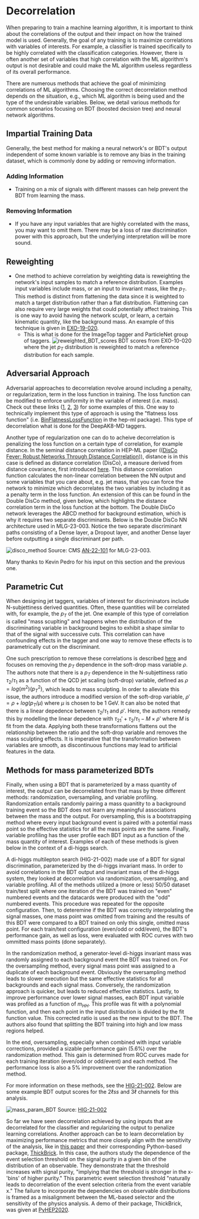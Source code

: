 # Decorrelation
When preparing to train a machine learning algorithm, it is important to think about the correlations of the output and their impact on how the trained model is used.
Generally, the goal of any training is to maximize correlations with variables of interests.
For example, a classifier is trained specifically to be highly correlated with the classification categories. 
However, there is often another set of variables that high correlation with the ML algorithm's output is not desirable and could make the ML algorithm useless regardless of its overall performance.

There are numerous methods that achieve the goal of minimizing correlations of ML algorithms.
Choosing the correct decorrelation method depends on the situation, e.g., which ML algorithm is being used and the type of the undesirable variables. 
Below, we detail various methods for common scenarios focusing on BDT (boosted decision tree) and neural network algorithms. 


## Impartial Training Data
Generally, the best method for making a neural network's or BDT's output independent of some known variable is to remove any bias in the training dataset, which is commonly done by adding or removing information.

### Adding Information
- Training on a mix of signals with different masses can help prevent the BDT from learning the mass.

### Removing Information
- If you have any input variables that are highly correlated with the mass, you may want to omit them. There may be a loss of raw discrimination power with this approach, but the underlying interpretation will be more sound.


## Reweighting
- One method to achieve correlation by weighting data is reweighting the network's input samples to match a reference distribution. Examples input variables include mass, or an input to invariant mass, like the $p_T$. This method is distinct from flattening the data since it is weighted to match a target distribution rather than a flat distribution. Flattening can also require very large weights that could potentially affect training. This is one way to avoid having the network sculpt, or learn, a certain kinematic quantity, like the background mass. An example of this technique is given in [EXO-19-020](https://arxiv.org/abs/2112.11125).
    - This is what is done for the ImageTop tagger and ParticleNet group of taggers.
![reweighted_BDT_scores](../images/BDTscores_EXO19020.png)
BDT scores from EXO-10-020 where the jet $p_T$ distribution is reweighted to match a reference distribution for each sample.


## Adversarial Approach
Adversarial approaches to decorrelation revolve around including a penalty, or regularization, term in the loss function in training. The loss function can be modified to enforce uniformity in the variable of interest (i.e. mass). Check out these links ([1](https://arxiv.org/abs/1410.4140), [2](https://github.com/arogozhnikov/hep_ml), [3](https://github.com/arogozhnikov/hep_ml/blob/master/notebooks/BoostingToUniformity.ipynb)) for some examples of this. One way to technically implement this type of approach is using the "flatness loss function" (i.e. [BinFlatnessLossFunction](https://arogozhnikov.github.io/hep_ml/losses.html?highlight=binflatnesslossfunction#hep_ml.losses.BinFlatnessLossFunction) in the hep-ml package). This type of decorrelation what is done for the DeepAK8-MD taggers.

Another type of regularization one can do to acheive decorrelation is penalizing the loss function on a certain type of correlation, for example distance. In the seminal distance correlation in HEP-ML paper (([DisCo Fever: Robust Networks Through Distance Correlation](https://arxiv.org/pdf/2001.05310.pdf))), distance is in this case is defined as distance correlation (DisCo), a measure derived from distance covariance, first introduced [here](https://projecteuclid.org/journals/annals-of-applied-statistics/volume-3/issue-4/Brownian-distance-covariance/10.1214/09-AOAS312.full). This distance correlation function calculates the non-linear correlation between the NN output and some variables that you care about, e.g. jet mass, that you can force the network to minimize which decorrelates the two variables by including it as a penalty term in the loss function. An extension of this can be found in the Double DisCo method, given below, which highlights the distance correlation term in the loss function at the bottom. The Double DisCo network leverages the ABCD method for background estimation, which is why it requires two separate discriminants. Below is the Double DisCo NN architecture used in MLG-23-003. Notice the two separate discriminant paths consisting of a Dense layer, a Dropout layer, and another Dense layer before outputting a single discriminant per path.

![disco_method](../images/doublediscoNN.png)
Source: CMS [AN-22-101](https://cms.cern.ch/iCMS/analysisadmin/cadilines?line=MLG-23-003) for MLG-23-003.

Many thanks to Kevin Pedro for his input on this section and the previous one.

## Parametric Cut
When designing jet taggers, variables of interest for discriminators include N-subjettiness derived quantities. Often, these quantities will be correlated with, for example, the $p_T$ of the jet. One example of this type of correlation is called "mass scuplting" and happens when the distribution of the discriminating variable in background begins to exhibit a shape similar to that of the signal with successive cuts. This correlation can have confounding effects in the tagger and one way to remove these effects is to parametrically cut on the discriminant. 

One such prescription to remove these correlations is described [here](https://arxiv.org/abs/1603.00027) and focuses on removing the $p_T$ dependence in the soft-drop mass variable $\rho$. The authors note that there is a $p_T$ dependence in the N-subjettiness ratio $\tau_2/\tau_1$ as a function of the QCD jet scaling (soft-drop) variable, defined as $\rho = log(m^2)(p_T^2)$, which leads to mass sculpting. In order to alleviate this issue, the authors introduce a modified version of the soft-drop variable, $\rho' = \rho + log(p_T/\mu)$ where $\mu$ is chosen to be 1 GeV. It can also be noted that there is a linear depedence between $\tau_2/\tau_1$ and $\rho'$. Here, the authors remedy this by modelling the linear depedence with $\tau_{21}' + \tau_2/\tau_1 - M \times \rho'$ where $M$ is fit from the data. Applying both these transformations flattens out the relationship between the ratio and the soft-drop variable and removes the mass sculpting effects. It is imperative that the transformation between variables are smooth, as discontinuous functions may lead to artificial features in the data.


## Methods for mass parameterized BDTs
Finally, when using a BDT that is parameterized by a mass quantity of interest, the output can be decorrelated from that mass by three different methods: randomization, oversampling, and variable profiling. Randomization entails randomly pairing a mass quanitity to a background training event so the BDT does not learn any meaningful associations between the mass and the output. For oversampling, this is a bootstrapping method where every input background event is paired with a potential mass point so the effective statistics for all the mass points are the same. Finally, variable profiling has the user profile each BDT input as a function of the mass quantity of interest. Examples of each of these methods is given below in the context of a di-higgs search.

A di-higgs multilepton search (HIG-21-002) made use of a BDT for signal discrimination, parameterized by the di-higgs invariant mass. In order to avoid correlations in the BDT output and invariant mass of the di-higgs system, they looked at decorrelation via randomization, oversampling, and variable profiling. All of the methods utilized a (more or less) 50/50 dataset train/test split where one iteration of the BDT was trained on "even" numbered events and the datacards were produced with the "odd" numbered events. This procedure was repeated for the opposite configuration. Then, to deteremine if the BDT was correctly interpolating the signal masses, one mass point was omitted from training and the results of this BDT were compared to a BDT trained on only this single, omitted mass point. For each train/test configuration (even/odd or odd/even), the BDT's performance gain, as well as loss, were evaluated with ROC curves with two ommitted mass points (done separately).

In the randomization method, a generator-level di-higgs invariant mass was randomly assigned to each background event the BDT was trained on. For the oversampling method, every signal mass point was assigned to a duplicate of each background event. Obviously the oversampling method leads to slower execution but the same effective statistics for all backgrounds and each signal mass. Conversely, the randomization approach is quicker, but leads to reduced effective statistics. Lastly, to improve performance over lower signal masses, each BDT input variable was profiled as a function of $m_{HH}$. This profile was fit with a polynomial function, and then each point in the input distribution is divided by the fit function value. This corrected ratio is used as the new input to the BDT. The authors also found that splitting the BDT training into high and low mass regions helped.

In the end, oversampling, especially when combined with input variable corrections, provided a sizable performance gain (5.6%) over the randomization method. This gain is determined from ROC curves made for each training iteration (even/odd or odd/event) and each method. The performance loss is also a 5% improvement over the randomization method. 

For more information on these methods, see the [HIG-21-002](https://arxiv.org/pdf/2206.10268.pdf). Below are some example BDT output scores for the $2\ell ss$  and $3 \ell$ channels for this analysis.

![mass_param_BDT](../images/hig21002_bdtscores.png)
Source: [HIG-21-002](https://arxiv.org/pdf/2206.10268.pdf)

So far we have seen decorrelation achieved by using inputs that are decorrelated for the classifier and regularizing the output to penalize learning correlations. Another approach can be to learn decorrelation by maximizing performance metrics that more closely align with the sensitivity of the analysis, like in [this paper](https://link.springer.com/article/10.1007/JHEP03(2021)291) and their corresponding Python-based package, [ThickBrick](https://prasanthcakewalk.gitlab.io/thickbrick/). In this case, the authors study the dependence of the event selection threshold on the signal purity in a given bin of the distribution of an observable. They demonstrate that the threshold increases with signal purity, "implying that the threshold is stronger in the x-'bins' of higher purity." This parametric event selection threshold "naturally leads to decorrelation of the event selection criteria from the event variable x." The failure to incorporate the dependencies on observable distributions is framed as a misalignment between the ML-based selector and the sensitivity of the physics analysis. A demo of their package, ThickBrick, was given at [PyHEP2020](https://www.youtube.com/watch?v=rM19CoMNkfA).






